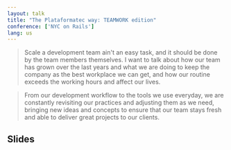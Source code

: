```yaml
---
layout: talk
title: "The Plataformatec way: TEAMWORK edition"
conference: ['NYC on Rails']
lang: us
---
```


> Scale a development team ain't an easy task, and it should be done by the team members themselves. I want to talk about how our team has grown over the last years and what we are doing to keep the company as the best workplace we can get, and how our routine exceeds the working hours and affect our lives.

> From our development workflow to the tools we use everyday, we are constantly revisiting our practices and adjusting them as we need, bringing new ideas and concepts to ensure that our team stays fresh and able to deliver great projects to our clients.

## Slides

<script async class="speakerdeck-embed" data-id="18700a7085d70130fe9f22000a1ca797" data-ratio="1.33333333333333" src="//speakerdeck.com/assets/embed.js"></script>
